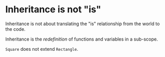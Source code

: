 # Inheritance is not "is"

Inheritance is not about translating the "is" relationship from the world to the code.

Inheritance is the _redefinition_ of functions and variables in a sub-scope.

`Square` does not extend `Rectangle`.
